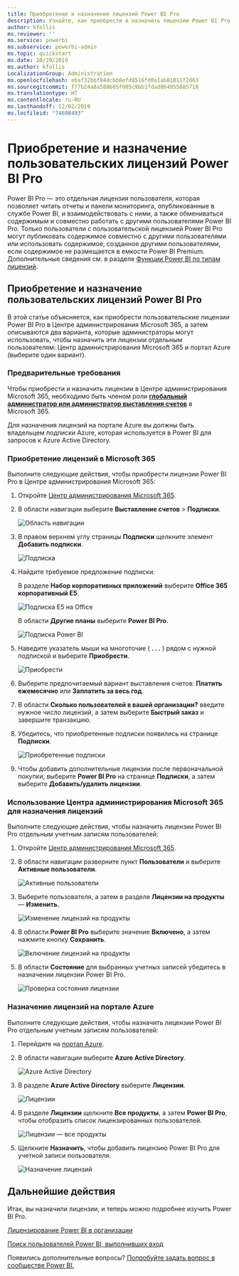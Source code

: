 ```yaml
---
title: Приобретение и назначение лицензий Power BI Pro
description: Узнайте, как приобрести и назначить лицензии Power BI Pro для предоставления пользователям доступа ко всему содержимому и возможностям совместной работы службы Power BI.
author: kfollis
ms.reviewer: ''
ms.service: powerbi
ms.subservice: powerbi-admin
ms.topic: quickstart
ms.date: 10/29/2019
ms.author: kfollis
LocalizationGroup: Administration
ms.openlocfilehash: ebaf32bbf84dcbb8efd8516fd0a1ab01011f2d63
ms.sourcegitcommit: f77b24a8a588605f005c9bb1fdad864955885718
ms.translationtype: HT
ms.contentlocale: ru-RU
ms.lasthandoff: 12/02/2019
ms.locfileid: "74698493"
---
```

# <a name="purchase-and-assign-power-bi-pro-user-licenses"></a>Приобретение и назначение пользовательских лицензий Power BI Pro

Power BI Pro — это отдельная лицензия пользователя, которая позволяет читать отчеты и панели мониторинга, опубликованные в службе Power BI, и взаимодействовать с ними, а также обмениваться содержимым и совместно работать с другими пользователями Power BI Pro. Только пользователи с пользовательской лицензией Power BI Pro могут публиковать содержимое совместно с другими пользователями или использовать содержимое, созданное другими пользователями, если содержимое не размещается в емкости Power BI Premium. Дополнительные сведения см. в разделе [Функции Power BI по типам лицензий](service-features-license-type.md).

## <a name="purchase-and-assign-power-bi-pro-user-licenses"></a>Приобретение и назначение пользовательских лицензий Power BI Pro

В этой статье объясняется, как приобрести пользовательские лицензии Power BI Pro в Центре администрирования Microsoft 365, а затем описываются два варианта, которые администраторы могут использовать, чтобы назначить эти лицензии отдельным пользователям: Центр администрирования Microsoft 365 и портал Azure (выберите один вариант).

### <a name="prerequisites"></a>Предварительные требования

Чтобы приобрести и назначить лицензии в Центре администрирования Microsoft 365, необходимо быть членом роли **[глобальный администратор или администратор выставления счетов](https://support.office.com/article/about-office-365-admin-roles-da585eea-f576-4f55-a1e0-87090b6aaa9d)** в Microsoft 365.

Для назначения лицензий на портале Azure вы должны быть владельцем подписки Azure, которая используется в Power BI для запросов к Azure Active Directory.

### <a name="purchase-licenses-in-microsoft-365"></a>Приобретение лицензий в Microsoft 365

Выполните следующие действия, чтобы приобрести лицензии Power BI Pro в Центре администрирования Microsoft 365:

1. Откройте [Центр администрирования Microsoft 365](https://portal.office.com/adminportal/home#/homepage).

2. В области навигации выберите **Выставление счетов** > **Подписки**.

    ![Область навигации](media/service-admin-purchasing-power-bi-pro/service-purchasing-power-bi-pro-01.png)

3. В правом верхнем углу страницы **Подписки** щелкните элемент **Добавить подписки**.

    ![Подписка](media/service-admin-purchasing-power-bi-pro/service-purchasing-power-bi-pro-02.png)

4. Найдите требуемое предложение подписки:

    В разделе **Набор корпоративных приложений** выберите **Office 365 корпоративный E5**.

    ![Подписка E5 на Office](media/service-admin-purchasing-power-bi-pro/service-purchasing-power-bi-pro-03.png)

    В области **Другие планы** выберите **Power BI Pro**.

    ![Подписка Power BI](media/service-admin-purchasing-power-bi-pro/service-purchasing-power-bi-pro-04.png)

5. Наведите указатель мыши на многоточие ( **. . .** ) рядом с нужной подпиской и выберите **Приобрести**.

    ![Приобрести](media/service-admin-purchasing-power-bi-pro/service-purchasing-power-bi-pro-05.png)

6. Выберите предпочитаемый вариант выставления счетов: **Платить ежемесячно** или **Заплатить за весь год**.

7. В области **Сколько пользователей в вашей организации?** введите нужное число лицензий, а затем выберите **Быстрый заказ** и завершите транзакцию.

8. Убедитесь, что приобретенные подписки появились на странице **Подписки**.

   ![Приобретенные подписки](media/service-admin-purchasing-power-bi-pro/service-purchasing-power-bi-pro-06.png)

9. Чтобы добавить дополнительные лицензии после первоначальной покупки, выберите **Power BI Pro** на странице **Подписки**, а затем выберите **Добавить/удалить лицензии**.

### <a name="assign-licenses-in-the-microsoft-365-admin-center"></a>Использование Центра администрирования Microsoft 365 для назначения лицензий

Выполните следующие действия, чтобы назначить лицензии Power BI Pro отдельным учетным записям пользователей:

1. Откройте [Центр администрирования Microsoft 365](https://portal.office.com/adminportal/home#/homepage).

2. В области навигации разверните пункт **Пользователи** и выберите **Активные пользователи**.

    ![Активные пользователи](media/service-admin-purchasing-power-bi-pro/service-assigning-power-bi-pro-licenses-05.png)

3. Выберите пользователя, а затем в разделе **Лицензии на продукты** — **Изменить**.

    ![Изменение лицензий на продукты](media/service-admin-purchasing-power-bi-pro/service-assigning-power-bi-pro-licenses-06.png)

4. В области **Power BI Pro** выберите значение **Включено**, а затем нажмите кнопку **Сохранить**.

    ![Включение лицензий на продукты](media/service-admin-purchasing-power-bi-pro/service-assigning-power-bi-pro-licenses-07.png)

5. В области **Состояние** для выбранных учетных записей убедитесь в назначении лицензии Power BI Pro.

    ![Проверка состояния лицензии](media/service-admin-purchasing-power-bi-pro/service-assigning-power-bi-pro-licenses-08.png)

### <a name="assign-licenses-in-the-azure-portal"></a>Назначение лицензий на портале Azure

Выполните следующие действия, чтобы назначить лицензии Power BI Pro отдельным учетным записям пользователей:

1. Перейдите на [портал Azure](https://ms.portal.azure.com/#@microsoft.onmicrosoft.com/dashboard/private/39bc3cf7-31a4-43f6-954c-f2d69ca2f0).

2. В области навигации выберите **Azure Active Directory**.

    ![Azure Active Directory](media/service-admin-purchasing-power-bi-pro/service-assigning-power-bi-pro-licenses-01.png)

3. В разделе **Azure Active Directory** выберите **Лицензии**.

    ![Лицензии](media/service-admin-purchasing-power-bi-pro/service-assigning-power-bi-pro-licenses-02.png)

4. В разделе **Лицензии** щелкните **Все продукты**, а затем **Power BI Pro**, чтобы отобразить список лицензированных пользователей.

    ![Лицензии — все продукты](media/service-admin-purchasing-power-bi-pro/service-assigning-power-bi-pro-licenses-03.png)

5. Щелкните **Назначить**, чтобы добавить лицензию Power BI Pro для учетной записи пользователя.

    ![Назначение лицензий](media/service-admin-purchasing-power-bi-pro/service-assigning-power-bi-pro-licenses-04.png)

## <a name="next-steps"></a>Дальнейшие действия

Итак, вы назначили лицензии, и теперь можно подробнее изучить Power BI Pro.

[Лицензирование Power BI в организации](service-admin-licensing-organization.md)

[Поиск пользователей Power BI, выполнивших вход](service-admin-access-usage.md)

Появились дополнительные вопросы? [Попробуйте задать вопрос в сообществе Power BI.](https://community.powerbi.com/)

